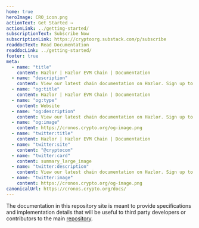 ```yaml
---
home: true
heroImage: CRO_icon.png
actionText: Get Started →
actionLink: ../getting-started/
subscriptionText: Subscribe Now
subscriptionLink: https://cryptoorg.substack.com/p/subscribe
readdocText: Read Documentation
readdocLink: ../getting-started/
footer: true
meta:
  - name: "title"
    content: Hazlor | Hazlor EVM Chain | Documentation
  - name: "description"
    content: View our latest chain documentation on Hazlor. Sign up to our newsletter to get the latest updates and read the documentation to connect to our Testnet. 
  - name: "og:title"
    content: Hazlor | Hazlor EVM Chain | Documentation
  - name: "og:type"
    content: Website
  - name: "og:description"
    content: View our latest chain documentation on Hazlor. Sign up to our newsletter to get the latest updates and read the documentation to connect to our Testnet. 
  - name: "og:image"
    content: https://cronos.crypto.org/og-image.png
  - name: "twitter:title"
    content: Hazlor | Hazlor EVM Chain | Documentation
  - name: "twitter:site"
    content: "@cryptocom"
  - name: "twitter:card"
    content: summary_large_image
  - name: "twitter:description"
    content: View our latest chain documentation on Hazlor. Sign up to our newsletter to get the latest updates and read the documentation to connect to our Testnet. 
  - name: "twitter:image"
    content: https://cronos.crypto.org/og-image.png
canonicalUrl: https://cronos.crypto.org/docs/
---
```


The documentation in this repository site is meant to provide specifications and implementation details that will be useful to third party developers or contributors to the main [repository](https://github.com/crypto-com/chain-docs-nextgen).
